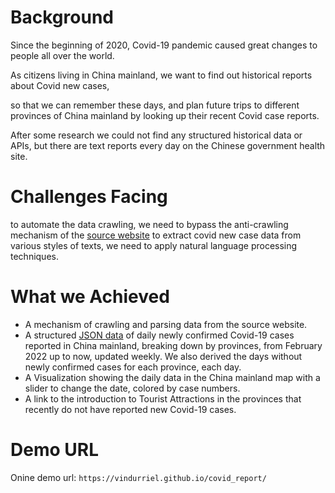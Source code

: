 # Background

Since the beginning of 2020, Covid-19 pandemic caused great changes to people all over the world.

As citizens living in China mainland, we want to find out historical reports about Covid new cases, 

so that we can remember these days, and plan future trips to different provinces of China mainland by looking up their recent Covid case reports.

After some research we could not find any structured historical data or APIs, but there are text reports every day on the Chinese government health site.

# Challenges Facing

to automate the data crawling, we need to bypass the anti-crawling mechanism of the [source website](http://www.nhc.gov.cn/xcs/yqtb/list_gzbd.shtml)
to extract covid new case data from various styles of texts, we need to apply natural language processing techniques.


# What we Achieved

- A mechanism of crawling and parsing data from the source website.
- A structured [JSON data](./docs/data.json) of daily newly confirmed Covid-19 cases reported in China mainland, breaking down by provinces, from February 2022 up to now, updated weekly. We also derived the days without newly confirmed cases for each province, each day.
- A Visualization showing the daily data in the China mainland map with a slider to change the date, colored by case numbers.
- A link to the introduction to Tourist Attractions in the provinces that recently do not have reported new Covid-19 cases.

# Demo URL

Onine demo url: `https://vindurriel.github.io/covid_report/`
